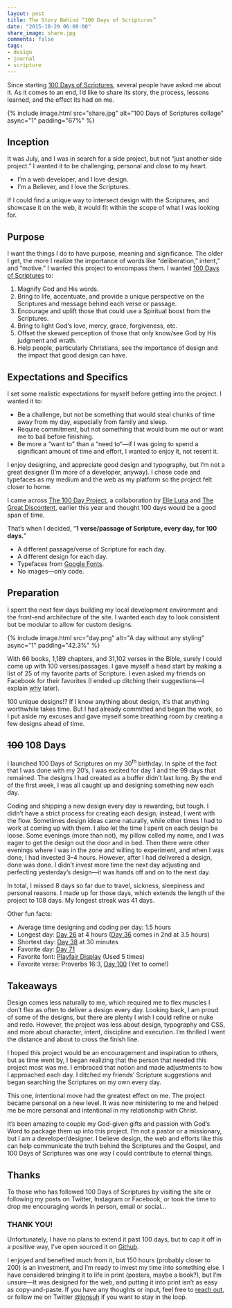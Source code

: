```yaml
---
layout: post
title: The Story Behind “100 Days of Scriptures”
date: "2015-10-29 06:00:00"
share_image: share.jpg
comments: false
tags:
- design
- journal
- scripture
---
```


Since starting [100 Days of Scriptures](/100-days-of-scriptures/), several people have asked me about it. As it comes to an end, I’d like to share its story, the process, lessons learned, and the effect its had on me.

<!--more-->

{% include image.html src="share.jpg" alt="100 Days of Scriptures collage" async="1" padding="67%" %}

## Inception

It was July, and I was in search for a side project, but not “just another side project.” I wanted it to be challenging, personal and close to my heart.

- I’m a web developer, and I love design.
- I’m a Believer, and I love the Scriptures.

If I could find a unique way to intersect design with the Scriptures, and showcase it on the web, it would fit within the scope of what I was looking for.

## Purpose

I want the things I do to have purpose, meaning and significance. The older I get, the more I realize the importance of words like “deliberation,” intent,” and “motive.” I wanted this project to encompass them. I wanted [100 Days of Scriptures](/100-days-of-scriptures/) to:

1. Magnify God and His words.
2. Bring to life, accentuate, and provide a unique perspective on the Scriptures and message behind each verse or passage.
3. Encourage and uplift those that could use a Spiritual boost from the Scriptures.
4. Bring to light God‘s love, mercy, grace, forgiveness, etc.
5. Offset the skewed perception of those that only know/see God by His judgment and wrath.
6. Help people, particularly Christians, see the importance of design and the impact that good design can have.

## Expectations and Specifics

I set some realistic expectations for myself before getting into the project. I wanted it to:

- Be a challenge, but not be something that would steal chunks of time away from my day, especially from family and sleep.
- Require commitment, but not something that would burn me out or want me to bail before finishing.
- Be more a “want to” than a “need to“—if I was going to spend a significant amount of time and effort, I wanted to enjoy it, not resent it.

I enjoy designing, and appreciate good design and typography, but I’m not a great designer (I’m more of a developer, anyway). I chose code and typefaces as my medium and the web as my platform so the project felt closer to home.

I came across [The 100 Day Project](https://thegreatdiscontent.com/100days), a collaboration by [Elle Luna](http://elleluna.com) and [The Great Discontent](http://thegreatdiscontent.com), earlier this year and thought 100 days would be a good span of time.

That’s when I decided, “**1 verse/passage of Scripture, every day, for 100 days.**”

- A different passage/verse of Scripture for each day.
- A different design for each day.
- Typefaces from [Google Fonts](https://google.com/fonts).
- No images—only code.

## Preparation

I spent the next few days building my local development environment and the front-end architecture of the site. I wanted each day to look consistent but be modular to allow for custom designs.

{% include image.html src="day.png" alt="A day without any styling" async="1" padding="42.3%" %}

With 66 books, 1,189 chapters, and 31,102 verses in the Bible, surely I could come up with 100 verses/passages. I gave myself a head start by making a list of 25 of my favorite parts of Scripture. I even asked my friends on Facebook for their favorites (I ended up ditching their suggestions—I explain [why](#takeaways) later).

100 unique designs!? If I know anything about design, it‘s that anything worthwhile takes time. But I had already committed and began the work, so I put aside my excuses and gave myself some breathing room by creating a few designs ahead of time.

## <del>100</del> 108 Days

I launched 100 Days of Scriptures on my 30<sup>th</sup> birthday. In spite of the fact that I was done with my 20’s, I was excited for day 1 and the 99 days that remained. The designs I had created as a buffer didn’t last long. By the end of the first week, I was all caught up and designing something new each day.

Coding and shipping a new design every day is rewarding, but tough. I didn’t have a strict process for creating each design; instead, I went with the flow. Sometimes design ideas came naturally, while other times I had to work at coming up with them. I also let the time I spent on each design be loose. Some evenings (more than not), my pillow called my name, and I was eager to get the design out the door and in bed. Then there were other evenings where I was in the zone and willing to experiment, and when I was done, I had invested 3–4 hours. However, after I had delivered a design, done was done. I didn’t invest more time the next day adjusting and perfecting yesterday’s design—it was hands off and on to the next day.

In total, I missed 8 days so far due to travel, sickness, sleepiness and personal reasons. I made up for those days, which extends the length of the project to 108 days. My longest streak was 41 days.

Other fun facts:

- Average time designing and coding per day: 1.5 hours
- Longest day: [Day 26](/100-days-of-scriptures/#day-26) at 4 hours ([Day 36](/100-days-of-scriptures/#day-36) comes in 2nd at 3.5 hours)
- Shortest day: [Day 38](/100-days-of-scriptures/#day-38) at 30 minutes
- Favorite day: [Day 71](/100-days-of-scriptures/#day-71)
- Favorite font: [Playfair Display](https://www.google.com/fonts/specimen/Playfair+Display) (Used 5 times)
- Favorite verse: Proverbs 16:3, [Day 100](/100-days-of-scriptures/#day-100) (Yet to come!)

## Takeaways

Design comes less naturally to me, which required me to flex muscles I don’t flex as often to deliver a design every day. Looking back, I am proud of some of the designs, but there are plenty I wish I could refine or nuke and redo. However, the project was less about design, typography and CSS, and more about character, intent, discipline and execution. I’m thrilled I went the distance and about to cross the finish line.

I hoped this project would be an encouragement and inspiration to others, but as time went by, I began realizing that the person that needed this project most was me. I embraced that notion and made adjustments to how I approached each day. I ditched my friends’ Scripture suggestions and began searching the Scriptures on my own every day.

This one, intentional move had the greatest effect on me. The project became personal on a new level. It was now ministering to me and helped me be more personal and intentional in my relationship with Christ.

It’s been amazing to couple my God-given gifts and passion with God’s Word to package them up into this project. I’m not a pastor or a missionary, but I am a developer/designer. I believe design, the web and efforts like this can help communicate the truth behind the Scriptures and the Gospel, and 100 Days of Scriptures was one way I could contribute to eternal things.

## Thanks

To those who has followed 100 Days of Scriptures by visiting the site or following my posts on Twitter, Instagram or Facebook, or took the time to drop me encouraging words in person, email or social...

### THANK YOU!

Unfortunately, I have no plans to extend it past 100 days, but to cap it off in a positive way, I’ve open sourced it on [Github](https://github.com/jonsuh/100-days-of-scriptures).

I enjoyed and benefited much from it, but 150 hours (probably closer to 200) is an investment, and I’m ready to invest my time into something else. I have considered bringing it to life in print (posters, maybe a book?), but I’m unsure—It was designed for the web, and putting it into print isn’t as easy as copy-and-paste. If you have any thoughts or input, feel free to [reach out](/contact/), or follow me on Twitter [@jonsuh](https://twitter.com/jonsuh) if you want to stay in the loop.